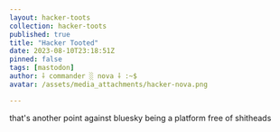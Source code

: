 ```yaml
---
layout: hacker-toots
collection: hacker-toots
published: true
title: "Hacker Tooted"
date: 2023-08-10T23:18:51Z
pinned: false
tags: [mastodon]
author: ⸸ commander ░ nova ⸸ :~$
avatar: /assets/media_attachments/hacker-nova.png

---
```


<p>that&#39;s another point against bluesky being a platform free of shitheads</p>


